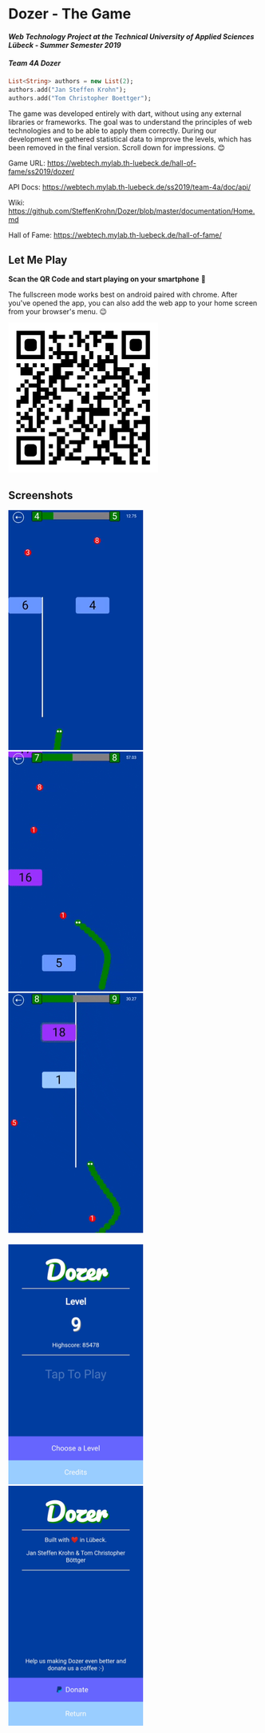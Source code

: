 # Dozer - The Game
#### _Web Technology Project at the Technical University of Applied Sciences Lübeck - Summer Semester 2019_
#### _Team 4A Dozer_

```dart
List<String> authors = new List(2);
authors.add("Jan Steffen Krohn");
authors.add("Tom Christopher Boettger");
```
The game was developed entirely with dart, without using any external libraries or frameworks. The goal was to understand the principles of web technologies and to be able to apply them correctly. During our development we gathered statistical data to improve the levels, which has been removed in the final version. Scroll down for impressions. :blush:

Game URL: https://webtech.mylab.th-luebeck.de/hall-of-fame/ss2019/dozer/

API Docs: https://webtech.mylab.th-luebeck.de/ss2019/team-4a/doc/api/

Wiki: https://github.com/SteffenKrohn/Dozer/blob/master/documentation/Home.md

Hall of Fame: https://webtech.mylab.th-luebeck.de/hall-of-fame/

## Let Me Play
**Scan the QR Code and start playing on your smartphone** :raised_hands:

The fullscreen mode works best on android paired with chrome. After you've opened the app, you can also add the web app to your home screen from your browser's menu. :wink:

<img src="documentation/uploads/qr-code.png" width="300" />

## Screenshots
<img src="documentation/uploads/screenshots/lvl4.gif" width="270" />
<img src="documentation/uploads/screenshots/lvl7.gif" width="270" />
<img src="documentation/uploads/screenshots/lvl8.gif" width="270" />

#### 
<img src="documentation/uploads/screenshots/home.jpg" width="270" />
<img src="documentation/uploads/screenshots/credits.jpg" width="270" />
